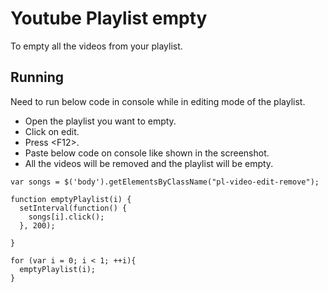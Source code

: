 # Youtube Playlist empty

To empty all the videos from your playlist.

## Running

Need to run below code in console while in editing mode of the playlist.

* Open the playlist you want to empty.
* Click on edit.
* Press \<F12>.
* Paste below code on console like shown in the screenshot.
* All the videos will be removed and the playlist will be empty.

```
var songs = $('body').getElementsByClassName("pl-video-edit-remove");

function emptyPlaylist(i) {
  setInterval(function() {
    songs[i].click();
  }, 200);

}

for (var i = 0; i < 1; ++i){
  emptyPlaylist(i);
}
```
